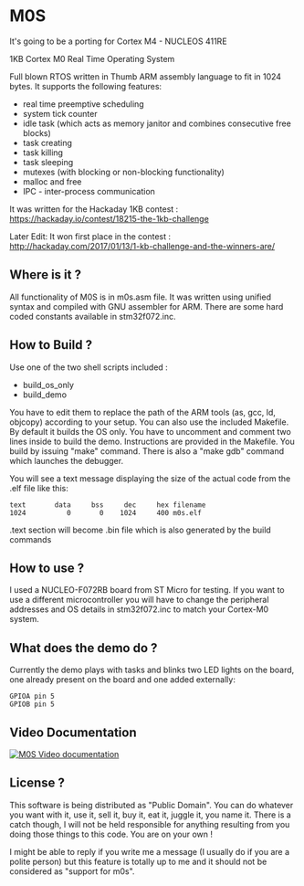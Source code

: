 # M0S

It's going to be a porting for Cortex M4 - NUCLEOS 411RE


1KB Cortex M0 Real Time Operating System

Full blown RTOS written in Thumb ARM assembly language to fit in 1024 bytes.
It supports the following features:

- real time preemptive scheduling
- system tick counter
- idle task (which acts as memory janitor and combines consecutive free blocks)
- task creating
- task killing
- task sleeping
- mutexes (with blocking or non-blocking functionality)
- malloc and free
- IPC - inter-process communication

It was written for the Hackaday 1KB contest : https://hackaday.io/contest/18215-the-1kb-challenge

Later Edit: It won first place in the contest : http://hackaday.com/2017/01/13/1-kb-challenge-and-the-winners-are/

Where is it ?
-------------
All functionality of M0S is in m0s.asm file. It was written using unified syntax and compiled with GNU assembler for ARM.
There are some hard coded constants available in stm32f072.inc.

How to Build ?
--------------
Use one of the two shell scripts included :
- build_os_only
- build_demo

You have to edit them to replace the path of the ARM tools (as, gcc, ld, objcopy) according to your setup.
You can also use the included Makefile. By default it builds the OS only.
You have to uncomment and comment two lines inside to build the demo. 
Instructions are provided in the Makefile.
You build by issuing "make" command. 
There is also a "make gdb" command which launches the debugger.

You will see a text message displaying the size of the actual code from the .elf file like this:

	text	   data	    bss	    dec	    hex	filename
	1024	      0	      0	   1024	    400	m0s.elf

.text section will become .bin file which is also generated by the build commands

How to use ?
------------
I used a NUCLEO-F072RB board from ST Micro for testing. 
If you want to use a different microcontroller you will have to change the peripheral 
addresses and OS details in stm32f072.inc to match your Cortex-M0 system.

What does the demo do ?
-----------------------
Currently the demo plays with tasks and blinks two LED lights on the board, one already present 
on the board and one added externally:

	GPIOA pin 5
	GPIOB pin 5

Video Documentation
-------------------
[![M0S Video documentation](https://img.youtube.com/vi/Y0ohEskkMpo/0.jpg)](https://www.youtube.com/watch?v=Y0ohEskkMpo)

License ?
---------
This software is being distributed as "Public Domain". You can do whatever you want with it, use it,
sell it, buy it, eat it, juggle it, you name it. There is a catch though, I will not be held responsible
for anything resulting from you doing those things to this code.
You are on your own !

I might be able to reply if you write me a message (I usually do if you are a polite person) but this 
feature is totally up to me and it should not be considered as "support for m0s".

